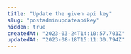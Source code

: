 ```yaml
---
title: "Update the given api key"
slug: "postadminupdateapikey"
hidden: true
createdAt: "2023-03-24T14:10:57.701Z"
updatedAt: "2023-08-18T15:11:30.794Z"
---
```

